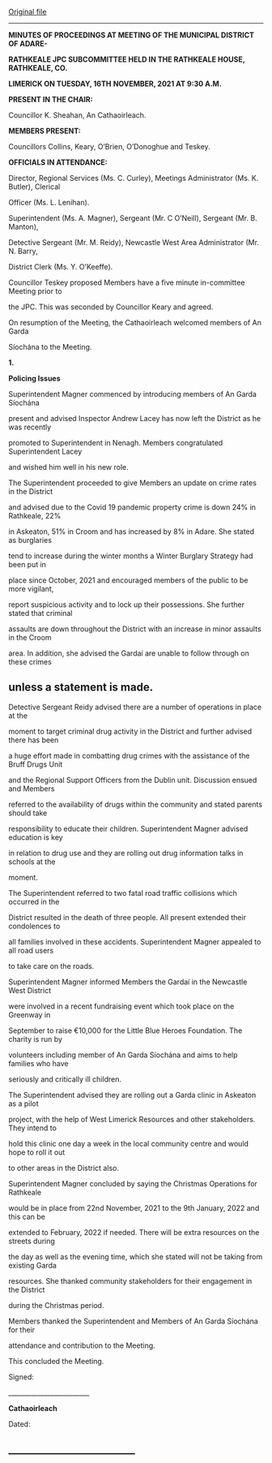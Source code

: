 [Original file](https://www.limerick.ie/sites/default/files/media/documents/2022-11/01%20Minutes%20JPC%2016th%20November%202021.pdf)

---
**MINUTES OF PROCEEDINGS AT MEETING OF THE MUNICIPAL DISTRICT OF ADARE-**

**RATHKEALE JPC SUBCOMMITTEE HELD IN THE RATHKEALE HOUSE, RATHKEALE, CO.**

**LIMERICK ON TUESDAY, 16TH** **NOVEMBER, 2021 AT 9:30 A.M.**

**PRESENT IN THE CHAIR:**

Councillor K. Sheahan, An Cathaoirleach.

**MEMBERS PRESENT:**

Councillors Collins, Keary, O’Brien, O’Donoghue and Teskey.

**OFFICIALS IN ATTENDANCE:**

Director, Regional Services (Ms. C. Curley), Meetings Administrator (Ms. K. Butler), Clerical

Officer (Ms. L. Lenihan).

Superintendent (Ms. A. Magner), Sergeant (Mr. C O’Neill), Sergeant (Mr. B. Manton),

Detective Sergeant (Mr. M. Reidy), Newcastle West Area Administrator (Mr. N. Barry,

District Clerk (Ms. Y. O’Keeffe).

Councillor Teskey proposed Members have a five minute in-committee Meeting prior to

the JPC. This was seconded by Councillor Keary and agreed.

On resumption of the Meeting, the Cathaoirleach welcomed members of An Garda

Síochána to the Meeting.

**1.**

**Policing Issues**

Superintendent Magner commenced by introducing members of An Garda Síochána

present and advised Inspector Andrew Lacey has now left the District as he was recently

promoted to Superintendent in Nenagh. Members congratulated Superintendent Lacey

and wished him well in his new role.

The Superintendent proceeded to give Members an update on crime rates in the District

and advised due to the Covid 19 pandemic property crime is down 24% in Rathkeale, 22%

in Askeaton, 51% in Croom and has increased by 8% in Adare. She stated as burglaries

tend to increase during the winter months a Winter Burglary Strategy had been put in

place since October, 2021 and encouraged members of the public to be more vigilant,

report suspicious activity and to lock up their possessions. She further stated that criminal

assaults are down throughout the District with an increase in minor assaults in the Croom

area. In addition, she advised the Gardaí are unable to follow through on these crimes

unless a statement is made.
---
Detective Sergeant Reidy advised there are a number of operations in place at the

moment to target criminal drug activity in the District and further advised there has been

a huge effort made in combatting drug crimes with the assistance of the Bruff Drugs Unit

and the Regional Support Officers from the Dublin unit. Discussion ensued and Members

referred to the availability of drugs within the community and stated parents should take

responsibility to educate their children. Superintendent Magner advised education is key

in relation to drug use and they are rolling out drug information talks in schools at the

moment.

The Superintendent referred to two fatal road traffic collisions which occurred in the

District resulted in the death of three people. All present extended their condolences to

all families involved in these accidents. Superintendent Magner appealed to all road users

to take care on the roads.

Superintendent Magner informed Members the Gardaí in the Newcastle West District

were involved in a recent fundraising event which took place on the Greenway in

September to raise €10,000 for the Little Blue Heroes Foundation. The charity is run by

volunteers including member of An Garda Síochána and aims to help families who have

seriously and critically ill children.

The Superintendent advised they are rolling out a Garda clinic in Askeaton as a pilot

project, with the help of West Limerick Resources and other stakeholders. They intend to

hold this clinic one day a week in the local community centre and would hope to roll it out

to other areas in the District also.

Superintendent Magner concluded by saying the Christmas Operations for Rathkeale

would be in place from 22nd November, 2021 to the 9th January, 2022 and this can be

extended to February, 2022 if needed. There will be extra resources on the streets during

the day as well as the evening time, which she stated will not be taking from existing Garda

resources. She thanked community stakeholders for their engagement in the District

during the Christmas period.

Members thanked the Superintendent and Members of An Garda Síochána for their

attendance and contribution to the Meeting.

This concluded the Meeting.

Signed:

\_\_\_\_\_\_\_\_\_\_\_\_\_\_\_\_\_\_\_\_\_\_\_\_\_

**Cathaoirleach**

Dated:

\_\_\_\_\_\_\_\_\_\_\_\_\_\_\_\_\_\_\_\_\_\_\_\_\_
---
